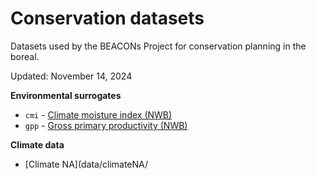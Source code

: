 # Conservation datasets

Datasets used by the BEACONs Project for conservation planning in the boreal.

Updated: November 14, 2024

**Environmental surrogates**

  - `cmi` - [Climate moisture index (NWB)](docs/cmi.md)
  - `gpp` - [Gross primary productivity (NWB)](docs/gpp.md)

**Climate data**

  - [Climate NA](data/climateNA/
